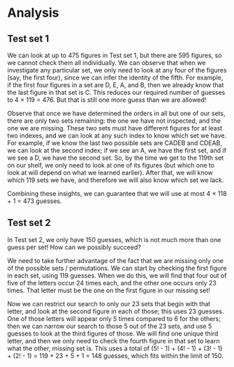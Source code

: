 # Analysis

## Test set 1

We can look at up to 475 figures in Test set 1, but there are 595 figures, so we cannot check them all individually. We can observe that when we investigate any particular set, we only need to look at any four of the figures (say, the first four), since we can infer the identity of the fifth. For example, if the first four figures in a set are D, E, A, and B, then we already know that the last figure in that set is C. This reduces our required number of guesses to 4 × 119 = 476. But that is still one more guess than we are allowed!

Observe that once we have determined the orders in all but one of our sets, there are only two sets remaining: the one we have not inspected, and the one we are missing. These two sets must have different figures for at least two indexes, and we can look at any such index to know which set we have. For example, if we know the last two possible sets are CADEB and CDEAB, we can look at the second index; if we see an A, we have the first set, and if we see a D, we have the second set. So, by the time we get to the 119th set on our shelf, we only need to look at one of its figures (but which one to look at will depend on what we learned earlier). After that, we will know which 119 sets we have, and therefore we will also know which set we lack.

Combining these insights, we can guarantee that we will use at most 4 × 118 + 1 = 473 guesses.

## Test set 2

In Test set 2, we only have 150 guesses, which is not much more than one guess per set! How can we possibly succeed?

We need to take further advantage of the fact that we are missing only one of the possible sets / permutations. We can start by checking the first figure in each set, using 119 guesses. When we do this, we will find that four out of five of the letters occur 24 times each, and the other one occurs only 23 times. That letter must be the one on the first figure in our missing set!

Now we can restrict our search to only our 23 sets that begin with that letter, and look at the second figure in each of those; this uses 23 guesses. One of those letters will appear only 5 times compared to 6 for the others; then we can narrow our search to those 5 out of the 23 sets, and use 5 guesses to look at the third figures of those. We will find one unique third letter, and then we only need to check the fourth figure in that set to learn what the other, missing set is. This uses a total of (5! - 1) + (4! - 1) + (3! - 1) + (2! - 1) = 119 + 23 + 5 + 1 = 148 guesses, which fits within the limit of 150.